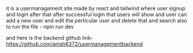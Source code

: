 it is a usermanagement site made by react and tailwind where user signup and login after that after successful login that users will show and user can add a new user and edit the perticular user and delete that and search also 
to run the file - npm run dev


and here is the backend github link-https://github.com/anish6372/usermanagementbackend
